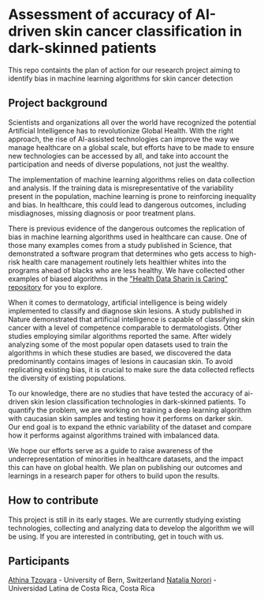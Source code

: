 
# Assessment of accuracy of AI-driven skin cancer classification in dark-skinned patients 

This repo containts the plan of action for our research project aiming to identify bias in machine learning algorithms for skin cancer detection

## Project background 

Scientists and organizations all over the world have recognized the potential Artificial Intelligence has to revolutionize Global Health.  With the right approach, the rise of AI-assisted technologies can improve the way we manage healthcare on a global scale, but efforts have to be made to ensure new technologies can be accessed by all, and take into account the participation and needs of diverse populations, not just the wealthy. 

The implementation of machine learning algorithms relies on data collection and analysis.   If the training data is misrepresentative of the variability present in the population, machine learning is prone to reinforcing inequality and bias. In healthcare, this could lead to dangerous outcomes, including misdiagnoses, missing diagnosis or poor treatment plans. 

There is previous evidence of the dangerous outcomes the replication of bias in machine learning algorithms used in healthcare can cause. One of those many examples comes from a  study published in Science, that demonstrated a software program that determines who gets access to high-risk health care management routinely lets healthier whites into the programs ahead of blacks who are less healthy. We have collected other examples of biased algorithms in the ["Health Data Sharin is Caring" repository](https://github.com/natalianorori/HealthDataSharingIsCarin) for you to explore. 

When it comes to dermatology,  artificial intelligence is being widely implemented to classify and diagnose skin lesions. A study published in Nature demonstrated that artificial intelligence is capable of classifying skin cancer with a level of competence comparable to dermatologists. Other studies employing similar algorithms reported the same. After widely analyzing some of the most popular open datasets used to train the algorithms in which these studies are based, we discovered the data predominantly contains images of lesions in caucasian skin. To avoid replicating existing bias, it is crucial to make sure the data collected reflects the diversity of existing populations.
 
To our knowledge, there are no studies that have tested the accuracy of ai-driven skin lesion classification technologies in dark-skinned patients. To quantify the problem, we are working on training a deep learning algorithm with caucasian skin samples and testing how it performs on darker skin.  Our end goal is to expand the ethnic variability of the dataset and compare how it performs against algorithms trained with imbalanced data. 

We hope our efforts serve as a guide to raise awareness of the underrepresentation of minorities in healthcare datasets, and the impact this can have on global health. We plan on publishing our outcomes and learnings in a research paper for others to build upon the results.  

## How to contribute 
This project is still in its early stages. We are currently studying existing technologies, collecting and analyzing data to develop the algorithm we will be using. If you are interested in contributing, get in touch with us. 

 
## Participants 

[Athina Tzovara](https://twitter.com/aath0) - University of Bern, Switzerland 
[Natalia Norori](https://twitter.com/natalianorori) - Universidad Latina de Costa Rica, Costa Rica 
